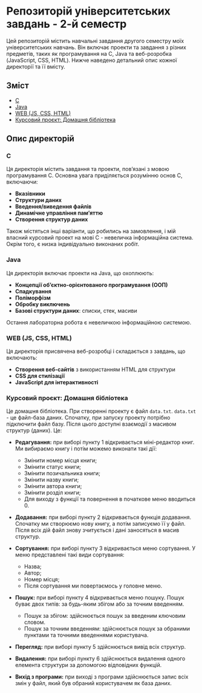 # Репозиторій університетських завдань - 2-й семестр

Цей репозиторій містить навчальні завдання другого семестру моїх університетських навчань. Він включає проекти та завдання з різних предметів, таких як програмування на C, Java та веб-розробка (JavaScript, CSS, HTML). Нижче наведено детальний опис кожної директорії та її вмісту.

## Зміст
- [C](#c)
- [Java](#java)
- [WEB (JS, CSS, HTML)](#web-js-css-html)
- [Курсовий проєкт: Домашня бібліотека](#курсовий-проєкт-домашня-бібліотека)

## Опис директорій

### C
Ця директорія містить завдання та проекти, пов’язані з мовою програмування C. Основна увага приділяється розумінню основ C, включаючи:

- **Вказівники**
- **Структури даних**
- **Введення/виведення файлів**
- **Динамічне управління пам’яттю**
- **Створення структур даних**

Також містяться інші варіанти, що робились на замовлення, і мій власний курсовий проект на мові C - невеличка інформаційна система. Окрім того, є низка індивідуально виконаних робіт.

### Java
Ця директорія включає проекти на Java, що охоплюють:

- **Концепції об’єктно-орієнтованого програмування (ООП)**
- **Спадкування**
- **Поліморфізм**
- **Обробку виключень**
- **Базові структури даних**: списки, стек, масиви

Остання лабораторна робота є невеличкою інформаційною системою.

### WEB (JS, CSS, HTML)
Ця директорія присвячена веб-розробці і складається з завдань, що включають:

- **Створення веб-сайтів** з використанням HTML для структури
- **CSS для стилізації**
- **JavaScript для інтерактивності**

### Курсовий проєкт: Домашня бібліотека
Це домашня бібліотека. При створенні проекту є файл `data.txt`. `data.txt` - це файл-база даних. Спочатку, при запуску проекту потрібно підключити файл базу. Після цього доступні взаємодії з масивом структур (даних). Це:

- **Редагування:** при виборі пункту 1 відкривається міні-редактор книг. Ми вибираємо книгу і потім можемо виконати такі дії:
  - Змінити номер місця книги;
  - Змінити статус книги;
  - Змінити позичальника книги;
  - Змінити назву книги;
  - Змінити автора книги;
  - Змінити розділ книги;
  - Для виходу з функції та повернення в початкове меню вводиться 0.
  
- **Додавання:** при виборі пункту 2 відкривається функція додавання. Спочатку ми створюємо нову книгу, а потім записуємо її у файл. Після всіх дій файл знову зчитується і дані заносяться в масив структур.

- **Сортування:** при виборі пункту 3 відкривається меню сортування. У меню представлені такі види сортування:
  - Назва;
  - Автор;
  - Номер місця;
  - Після сортування ми повертаємось у головне меню.
  
- **Пошук:** при виборі пункту 4 відкривається меню пошуку. Пошук буває двох типів: за будь-яким збігом або за точним введенням.
  - Пошук за збігом: здійснюється пошук за введеним ключовим словом.
  - Пошук за точним введенням: здійснюється пошук за обраними пунктами та точними введеннями користувача.
  
- **Перегляд:** при виборі пункту 5 здійснюється вивід всіх структур.

- **Видалення:** при виборі пункту 6 здійснюється видалення одного елемента структури за допомогою відповідних функцій.

- **Вихід з програми:** при виході з програми здійснюється запис всіх змін у файл, який був обраний користувачем як база даних.

